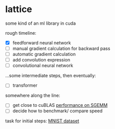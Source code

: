 # lattice

some kind of an ml library in cuda

rough timeline: 
- [x] feedforward neural network 
- [ ] manual gradient calculation for backward pass
- [ ] automatic gradient calculation
- [ ] add convolution expression
- [ ] convolutional neural network

...some intermediate steps, then eventually:
- [ ] transformer

somewhere along the line:
- [ ] get close to cuBLAS [performance on SGEMM](https://siboehm.com/articles/22/CUDA-MMM) 
- [ ] decide how to benchmark/ compare speed

task for initial steps: [MNIST dataset](https://www.kaggle.com/competitions/digit-recognizer)

